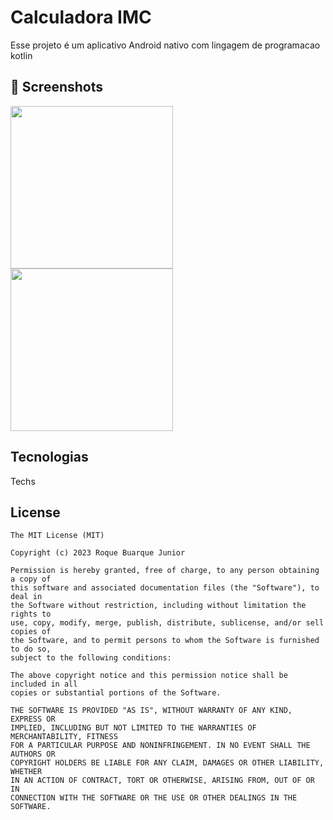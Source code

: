 # Calculadora IMC
Esse projeto é um aplicativo Android nativo com lingagem de programacao kotlin

## :camera_flash: Screenshots
<!-- You can add more screenshots here if you like -->
<img src="https://github.com/user-attachments/assets/1eb6392d-b6e9-4629-b077-e54175ce78fb" width=260/> <img src="https://github.com/user-attachments/assets/08f303a4-3721-470d-8dda-c6fc0373da37" width=260/>



## Tecnologias

Techs


## License
```
The MIT License (MIT)

Copyright (c) 2023 Roque Buarque Junior

Permission is hereby granted, free of charge, to any person obtaining a copy of
this software and associated documentation files (the "Software"), to deal in
the Software without restriction, including without limitation the rights to
use, copy, modify, merge, publish, distribute, sublicense, and/or sell copies of
the Software, and to permit persons to whom the Software is furnished to do so,
subject to the following conditions:

The above copyright notice and this permission notice shall be included in all
copies or substantial portions of the Software.

THE SOFTWARE IS PROVIDED "AS IS", WITHOUT WARRANTY OF ANY KIND, EXPRESS OR
IMPLIED, INCLUDING BUT NOT LIMITED TO THE WARRANTIES OF MERCHANTABILITY, FITNESS
FOR A PARTICULAR PURPOSE AND NONINFRINGEMENT. IN NO EVENT SHALL THE AUTHORS OR
COPYRIGHT HOLDERS BE LIABLE FOR ANY CLAIM, DAMAGES OR OTHER LIABILITY, WHETHER
IN AN ACTION OF CONTRACT, TORT OR OTHERWISE, ARISING FROM, OUT OF OR IN
CONNECTION WITH THE SOFTWARE OR THE USE OR OTHER DEALINGS IN THE SOFTWARE.
```
